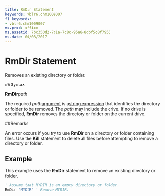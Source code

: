 ```yaml
---
title: RmDir Statement
keywords: vblr6.chm1009007
f1_keywords:
- vblr6.chm1009007
ms.prod: office
ms.assetid: 7bc350d2-7d1a-7c8c-95a8-8dbf5c8f7953
ms.date: 06/08/2017
---
```



# RmDir Statement

Removes an existing directory or folder.

##Syntax

**RmDir**_path_

The required  _path_[argument](../../Glossary/vbe-glossary.md) is a[string expression](../../Glossary/vbe-glossary.md) that identifies the directory or folder to be removed. The _path_ may include the drive. If no drive is specified, **RmDir** removes the directory or folder on the current drive.

##Remarks

An error occurs if you try to use  **RmDir** on a directory or folder containing files. Use the **Kill** statement to delete all files before attempting to remove a directory or folder.

## Example

This example uses the  **RmDir** statement to remove an existing directory or folder.


```vb
' Assume that MYDIR is an empty directory or folder. 
RmDir "MYDIR" ' Remove MYDIR. 

```


